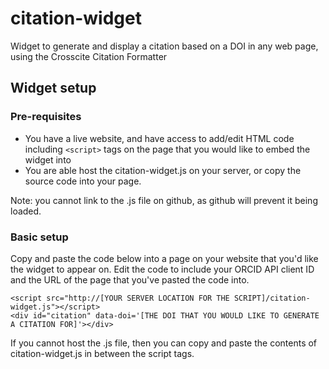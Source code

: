 # citation-widget
Widget to generate and display a citation based on a DOI in any web page, using the Crosscite Citation Formatter

## Widget setup
### Pre-requisites

- You have a live website, and have access to add/edit HTML code including ```<script>``` tags on the page that you would like to embed the widget into
- You are able host the citation-widget.js on your server, or copy the source code into your page.

Note: you cannot link to the .js file on github, as github will prevent it being loaded.

### Basic setup

Copy and paste the code below into a page on your website that you'd like the widget to appear on. Edit the code to include your ORCID API client ID and the URL of the page that you've pasted the code into.

    <script src="http://[YOUR SERVER LOCATION FOR THE SCRIPT]/citation-widget.js"></script>
    <div id="citation" data-doi='[THE DOI THAT YOU WOULD LIKE TO GENERATE A CITATION FOR]'></div>

If you cannot host the .js file, then you can copy and paste the contents of citation-widget.js in between the script tags.